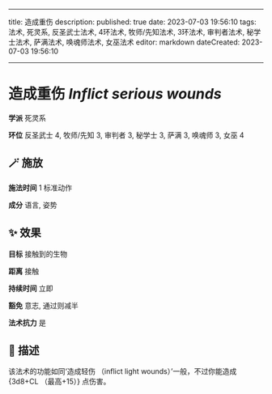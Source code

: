 
---
title: 造成重伤
description: 
published: true
date: 2023-07-03 19:56:10
tags: 法术, 死灵系, 反圣武士法术, 4环法术, 牧师/先知法术, 3环法术, 审判者法术, 秘学士法术, 萨满法术, 唤魂师法术, 女巫法术
editor: markdown
dateCreated: 2023-07-03 19:56:10

---

# **造成重伤** *Inflict serious wounds*

**学派** 死灵系 

**环位** 反圣武士 4, 牧师/先知 3, 审判者 3, 秘学士 3, 萨满 3, 唤魂师 3, 女巫 4

## 🪄 施放

**施法时间** 1 标准动作

**成分** 语言, 姿势

## ✨ 效果 

**目标** 接触到的生物 

**距离** 接触  

**持续时间** 立即 

**豁免** 意志, 通过则减半

**法术抗力** 是

## 📖 描述

该法术的功能如同‘造成轻伤 （inflict light wounds）’一般，不过你能造成 {3d8+CL （最高+15）} 点伤害。
    